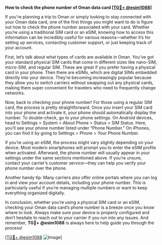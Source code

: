 **How to check the phone number of Oman data card [[TG💪+ @esim1088](https://t.me/s/esim1088)]**

If you're planning a trip to Oman or simply looking to stay connected with your Oman data card, one of the first things you might want to do is figure out how to check the phone number associated with your card. Whether you’re using a traditional SIM card or an eSIM, knowing how to access this information can be incredibly useful for various reasons—whether it’s for setting up services, contacting customer support, or just keeping track of your account.

First, let’s talk about what types of cards are available in Oman. You’ve got your standard physical SIM cards that come in different sizes like nano-SIM, micro-SIM, and regular SIM. These are great if you prefer having a physical card in your phone. Then there are eSIMs, which are digital SIMs embedded directly into your device. They’re becoming increasingly popular because they allow you to switch carriers without swapping out any physical cards, making them super convenient for travelers who need to frequently change networks.

Now, back to checking your phone number! For those using a regular SIM card, the process is pretty straightforward. Once you insert your SIM card into your phone and activate it, your phone should automatically display the number. To double-check, go to your phone settings. On Android devices, head to Settings > System > About Phone > Status > SIM Status. Here, you’ll see your phone number listed under “Phone Number.” On iPhones, you can find it by going to Settings > Phone > Your Phone Number.

If you’re using an eSIM, the process might vary slightly depending on your device. Most modern smartphones will prompt you to enter the eSIM profile when activated. Afterward, the phone number will usually appear in your settings under the same sections mentioned above. If you’re unsure, contact your carrier’s customer service—they can help you verify your phone number over the phone.

Another handy tip: Many carriers also offer online portals where you can log in and view your account details, including your phone number. This is particularly useful if you’re managing multiple numbers or want to keep everything organized digitally.

In conclusion, whether you’re using a physical SIM card or an eSIM, checking your Oman data card’s phone number is a breeze once you know where to look. Always make sure your device is properly configured and don’t hesitate to reach out to your carrier if you run into any issues. And remember, **TG💪+ @esim1088** is always here to help guide you through the process!

[[TG💪+ @esim1088](https://t.me/s/esim1088) ![Image](https://i.postimg.cc/Y0z9fWf4/image.png)]